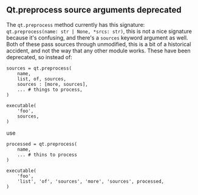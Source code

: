 ## Qt.preprocess source arguments deprecated

The `qt.preprocess` method currently has this signature:
`qt.preprocess(name: str | None, *srcs: str)`, this is not a nice signature
because it's confusing, and there's a `sources` keyword argument as well.
Both of these pass sources through unmodified, this is a bit of a historical
accident, and not the way that any other module works. These have been
deprecated, so instead of:
```meson
sources = qt.preprocess(
    name,
    list, of, sources,
    sources : [more, sources],
    ... # things to process,
)

executable(
    'foo',
    sources,
)
```
use
```meson
processed = qt.preprocess(
    name,
    ... # thins to process
)

executable(
    'foo',
    'list', 'of', 'sources', 'more', 'sources', processed,
)
```
